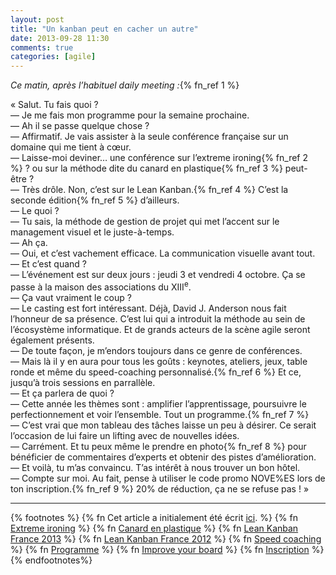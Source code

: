 ```yaml
---
layout: post
title: "Un kanban peut en cacher un autre"
date: 2013-09-28 11:30
comments: true
categories: [agile]
---
```

_Ce matin, après l’habituel daily meeting&nbsp;:_{% fn_ref 1 %}
<!--more-->
«&nbsp;Salut. Tu fais quoi&nbsp;?  
— Je me fais mon programme pour la semaine prochaine.  
— Ah il se passe quelque chose&nbsp;?  
— Affirmatif. Je vais assister à la seule conférence française sur un domaine qui me tient à cœur.  
— Laisse-moi deviner… une conférence sur l’extreme ironing{% fn_ref 2 %}&nbsp;? ou sur la méthode dite du canard en plastique{% fn_ref 3 %} peut-être&nbsp;?  
— Très drôle. Non, c’est sur le Lean Kanban.{% fn_ref 4 %} C’est la seconde édition{% fn_ref 5 %} d’ailleurs.  
— Le quoi&nbsp;?  
— Tu sais, la méthode de gestion de projet qui met l’accent sur le management visuel et le juste-à-temps.  
— Ah ça.  
— Oui, et c’est vachement efficace. La communication visuelle avant tout.  
— Et c’est quand&nbsp;?  
— L’événement est sur deux jours&nbsp;:&nbsp;jeudi 3 et vendredi 4 octobre. Ça se passe à la maison des associations du XIII<sup>e</sup>.  
— Ça vaut vraiment le coup&nbsp;?  
— Le casting est fort intéressant. Déjà, David J. Anderson nous fait l’honneur de sa présence. C’est lui qui a introduit la méthode au sein de l’écosystème informatique. Et de grands acteurs de la scène agile seront également présents.  
— De toute façon, je m’endors toujours dans ce genre de conférences.  
— Mais là il y en aura pour tous les goûts&nbsp;:&nbsp;keynotes, ateliers, jeux, table ronde et même du speed-coaching personnalisé.{% fn_ref 6 %} Et ce, jusqu’à trois sessions en parrallèle.  
— Et ça parlera de quoi&nbsp;?  
— Cette année les thèmes sont&nbsp;:&nbsp;amplifier l’apprentissage, poursuivre le perfectionnement et voir l’ensemble. Tout un programme.{% fn_ref 7 %}  
— C’est vrai que mon tableau des tâches laisse un peu à désirer. Ce serait l’occasion de lui faire un lifting avec de nouvelles idées.  
— Carrément. Et tu peux même le prendre en photo{% fn_ref 8 %} pour bénéficier de commentaires d’experts et obtenir des pistes d’amélioration.  
— Et voilà, tu m’as convaincu. T’as intérêt à nous trouver un bon hôtel.  
— Compte sur moi. Au fait, pense à utiliser le code promo NOVE%ES lors de ton inscription.{% fn_ref 9 %} 20% de réduction, ça ne se refuse pas&nbsp;!&nbsp;»

***

{% footnotes %}
  {% fn Cet article a initialement été écrit <a href="http://blogtechno.novediagroup.com/lean-kanban-france-2013/">ici</a>. %}
  {% fn <a href="http://fr.wikipedia.org/wiki/Repassage_extr%C3%AAme">Extreme ironing</a> %}
  {% fn <a href="http://fr.wikipedia.org/wiki/M%C3%A9thode_du_canard_en_plastique">Canard en plastique</a> %}
  {% fn <a href="http://www.leankanban.fr/">Lean Kanban France 2013</a> %}
  {% fn <a href="http://www.youtube.com/watch?v=3JESBb_F_MQ">Lean Kanban France 2012</a> %}
  {% fn <a href="http://www.morisseauconsulting.com/2013/09/18/speed-consulting-scrum-kanban-demandez-le-coach/">Speed coaching</a> %}
  {% fn <a href="http://lanyrd.com/2013/lean-kanban-france/schedule/?day=oct-03&fullscreen=1&view=grid">Programme</a> %}
  {% fn <a href="http://lanyrd.com/2013/lean-kanban-france/scpmtr/">Improve your board</a> %}
  {% fn <a href="http://www.weezevent.com/lean-kanban-france-2013">Inscription</a> %}
{% endfootnotes%}